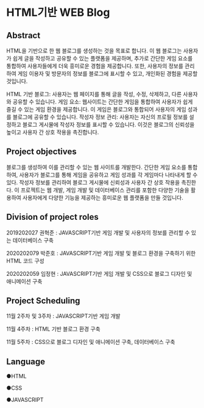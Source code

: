 # HTML기반 WEB Blog

## Abstract
HTML을 기반으로 한 웹 블로그를 생성하는 것을 목표로 합니다. 이 웹 블로그는 사용자가 쉽게 글을 작성하고 공유할 수 있는 플랫폼을 제공하며, 추가로 간단한 게임 요소를 통합하여 사용자들에게 더욱 흥미로운 경험을 제공합니다.
또한, 사용자의 정보를 관리하여 게임 이용자 및 방문자의 정보를 블로그에 표시할 수 있고, 개인화된 경험을 제공할 것입니다.

HTML 기반 블로그: 사용자는 웹 페이지를 통해 글을 작성, 수정, 삭제하고, 다른 사용자와 공유할 수 있습니다.
게임 요소: 웹사이트는 간단한 게임을 통합하여 사용자가 쉽게 즐길 수 있는 게임 환경을 제공합니다. 이 게임은 블로그와 통합되어 사용자의 게임 성과를 블로그에 공유할 수 있습니다.
작성자 정보 관리: 사용자는 자신의 프로필 정보를 설정하고 블로그 게시물에 작성자 정보를 표시할 수 있습니다. 이것은 블로그의 신뢰성을 높이고 사용자 간 상호 작용을 촉진합니다.

## Project objectives
블로그를 생성하여 이를 관리할 수 있는 웹 사이트를 개발한다.
간단한 게임 요소를 통합하여, 사용자가 블로그를 통해 게임을 공유하고 게임 성과를 각 게임마다 나타내게 할 수 있다.
작성자 정보를 관리하여 블로그 게시물에 신뢰성과 사용자 간 상호 작용을 촉진한다.
이 프로젝트는 웹 개발, 게임 개발 및 데이터베이스 관리를 포함한 다양한 기술을 활용하여 사용자에게 다양한 기능을 제공하는 흥미로운 웹 플랫폼을 만들 것입니다.

## Division of project roles
2019202027 권혁준 : JAVASCRIPT기반 게임 개발 및 사용자의 정보를 관리할 수 있는 데이터베이스 구축

2020202079 박준호 : JAVASCRIPT기반 게임 개발 및 블로그 환경을 구축하기 위한 HTML 코드 구성

2020202059 임정현 : JAVASCRIPT기반 게임 개발 및 CSS으로 블로그 디자인 및 애니메이션 구축


## Project Scheduling
11월 2주차 및 3주차 : JAVASCRIPT기반 게임 개발

11월 4주차 : HTML 기반 블로그 환경 구축

11월 5주차 : CSS으로 블로그 디자인 및 애니메이션 구축, 데이터베이스 구축

## Language
●HTML

●CSS

●JAVASCRIPT

